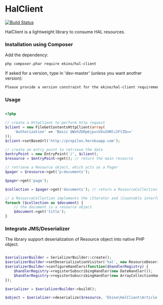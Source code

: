HalClient
=========

[![Build Status](https://secure.travis-ci.org/ekino/hal-client.png)](https://secure.travis-ci.org/#!/ekino/hal-client)

HalClient is a lightweight library to consume HAL resources.

### Installation using Composer

Add the dependency:

```bash
php composer.phar require ekino/hal-client
```

If asked for a version, type in 'dev-master' (unless you want another version):

```bash
Please provide a version constraint for the ekino/hal-client requirement: dev-master
```

### Usage

```php

<?php

// create a HttpClient to perform http request
$client = new FileGetContentsHttpClient(array(
    'Authorization' => 'Basic QWxhZGRpbjpvcGVuIHNlc2FtZQ=='
));
$client->setBaseUrl('http://propilex.herokuapp.com');

// create an entry point to retrieve the data
$entryPoint = new EntryPoint('/', $client);
$resource = $entryPoint->get(); // return the main resource

// retrieve a Resource object, which acts as a Pager
$pager = $resource->get('p:documents');

$pager->get('page');

$collection = $pager->get('documents'); // return a ResourceCollection

// a ResourceCollection implements the \Iterator and \Countable interface
foreach ($collection as $document) {
    // the document is a resource object
    $document->get('title');
}

```


### Integrate JMS/Deserializer

The library support deserialization of Resource object into native PHP object.

```php

$serializerBuilder = SerializerBuilder::create();
$serializerBuilder->setDeserializationVisitor('hal', new ResourceDeserializationVisitor(new CamelCaseNamingStrategy()));
$serializerBuilder->configureHandlers(function($handlerRegistry) {
    $handlerRegistry->registerSubscribingHandler(new DateHandler());
    $handlerRegistry->registerSubscribingHandler(new ArrayCollectionHandler());
});

$serializer = $serializerBuilder->build();

$object = $serializer->deserialize($resource, 'Ekino\HalClient\Article', 'hal');

```